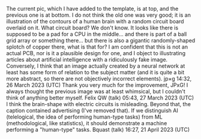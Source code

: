 The current pic, which I have added to the template, is at top, and the
previous one is at bottom. I do not think the old one was very good; it
is an illustration of the contours of a human brain with a random
circuit board overlaid on it. What circuit board? We don\'t know. It
looks like there is supposed to be a pad for a CPU in the middle\... and
there is part of a ball grid array or something there\... but there is
also a gigantic randomly-shaped splotch of copper there, what is that
for? I am confident that this is not an actual PCB, nor is it a
plausible design for one, and I object to illustrating articles about
artificial intelligence with a ridiculously fake image. Conversely, I
think that an image actually created by a neural network at least has
some form of relation to the subject matter (and it is quite a bit more
abstract, so there are not objectively incorrect elements). jp×g 14:32,
26 March 2023 (UTC) Thank you very much for the improvement, JPxG! I
always thought the previous image was at least whimsical, but I
couldn\'t think of anything better myself. Felix QW (talk) 05:43, 27
March 2023 (UTC) I think the brain-shape with electric circuits is
misleading. Beyond that, the caption contained advertising (I\'ve
removed that). If we distinguish AI (telelogical, the idea of performing
human-type tasks) from ML (methodological, like statistics), it should
demonstrate a machine performing a \"human-type\" tasks. Bquast (talk)
16:27, 21 April 2023 (UTC)
